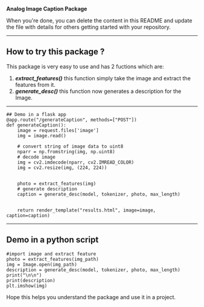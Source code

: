 **Analog Image Caption Package**

When you're done, you can delete the content in this README and update the file with details for others getting started with your repository.



---

## How to try this package ?


This package is very easy to use and has 2  fuctions which are:

1. ***extract_features()*** this function simply take the image and extract the features from it.
2. ***generate_desc()*** this function now generates a description for the Image.

---
```
## Demo in a flask app
@app.route("/generateCaption", methods=["POST"])
def generateCaption():
    image = request.files['image']
    img = image.read()

    # convert string of image data to uint8
    nparr = np.fromstring(img, np.uint8)
    # decode image
    img = cv2.imdecode(nparr, cv2.IMREAD_COLOR)
    img = cv2.resize(img, (224, 224))
   

    photo = extract_features(img)
    # generate description
    caption = generate_desc(model, tokenizer, photo, max_length)

   
    return render_template("results.html", image=image, caption=caption)
```
---

## Demo in a python script
```
#import image and extract feature
photo = extract_features(img_path)
img = Image.open(img_path)
description = generate_desc(model, tokenizer, photo, max_length)
print("\n\n")
print(description)
plt.imshow(img)
```


Hope this helps you understand the package and use it in a project.
